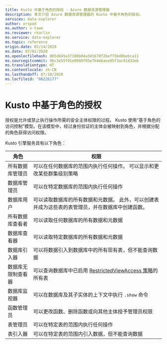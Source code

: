 ```yaml
---
title: Kusto 中基于角色的授权 - Azure 数据资源管理器
description: 本文介绍 Azure 数据资源管理器的 Kusto 中基于角色的授权。
services: data-explorer
author: orspod
ms.author: v-tawe
ms.reviewer: rkarlin
ms.service: data-explorer
ms.topic: reference
origin.date: 02/14/2020
ms.date: 07/01/2020
ms.openlocfilehash: 005d845a37108b04a3d1670f2bef75bd8bebca11
ms.sourcegitcommit: 9bc3e55f01e0999f05e7b4ebaea95f3ac91d32eb
ms.translationtype: HT
ms.contentlocale: zh-CN
ms.lasthandoff: 07/10/2020
ms.locfileid: "86226177"
---
```

# <a name="role-based-authorization-in-kusto"></a>Kusto 中基于角色的授权

授权是允许或禁止执行操作所需的安全主体权限的过程。
Kusto 使用“基于角色的访问控制”模型。在该模型中，经过身份验证的主体会被映射到角色，并根据分配的角色获得访问权限。

Kusto 引擎服务具有以下角色：

|角色                       |权限                                                                                                                                                  |
|---------------------------|-------------------------------------------------------------------------------------------------------------------------------------------------------------|
|所有数据库管理员        |可以在任何数据库的范围内执行任何操作。 可以显示和更改某些群集级别策略                                                               |
|数据库管理员             |可以在特定数据库的范围内执行任何操作                                                                                                         |
|数据库用户              |可以读取数据库的所有数据和元数据。 此外，可以创建表并成为这些表的表管理员，并在数据库中创建函数。|
|所有数据库查看者       |可以读取任何数据库的所有数据和元数据                                                                                                               |
|数据库查看器            |可以读取特定数据库的所有数据和元数据                                                                                                       |
|数据库引入器          |可以将数据引入到数据库中的所有现有表，但不能查询数据                                                                             |
|数据库无限制查看器|可以查询数据库中已启用 [RestrictedViewAccess 策略](../restrictedviewaccess-policy.md)的所有表                                |
|数据库监视器           |可以在数据库及其子实体的上下文中执行 `.show` 命令                                                                           |
|函数管理员             |可以更改函数、删除函数或向其他主体授予管理员权限                                                                         |
|表管理员                |可以在特定表的范围内执行任何操作                                                                                                           |
|表引入器             |可以在特定表的范围内引入数据，但不能查询数据                                                                                 |
